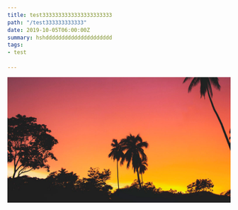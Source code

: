 ```yaml
---
title: test3333333333333333333333
path: "/test333333333333"
date: 2019-10-05T06:00:00Z
summary: hshddddddddddddddddddddd
tags:
- test

---
```

![](./images/blog_bg_2.jpg)